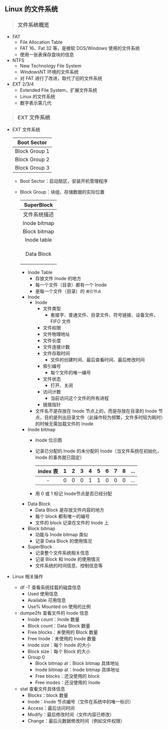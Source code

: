 ## Linux 的文件系统

>### 文件系统概览
* FAT
    * File Allocation Table
    * FAT 16、Fat 32 等，是微软 DOS/Windows 使用的文件系统
    * 使用一张表保存盘块的信息
* NTFS
    * New Technology File System
    * WindowsNT 环境的文件系统
    * 对 FAT 进行了改进，取代了旧的文件系统
* EXT 2/3/4
    * Extended File System，扩展文件系统
    * Linux 的文件系统
    * 数字表示第几代

>### EXT 文件系统
* EXT 文件系统

    | Boot Sector |
    | :---: |
    | Block Group 1 | 
    | Block Group 2 | 
    | Block Group 3 | 

    * Boot Sector：启动扇区，安装开机管理程序
    * Block Group：块组，存储数据的实际位置
        
        | SuperBlock |
        | :---: |
        | 文件系统描述 | 
        | Inode bitmap | 
        | Block bitmap | 
        | Inode table | 
        |  |
        |  |
        |  |
        | Data Block | 
        |  |
        |  |
        |  |
        
        * Inode Table
            * 存放文件 Inode 的地方
            * 每一个文件（目录）都有一个 Inode
            * 是每一个文件（目录）的 `索引节点`
        * Inode
            * Inode
                * 文件类型
                    * 套接字、普通文件、目录文件、符号链接、设备文件、FIFO 文件
                * 文件权限
                * 文件物理地址
                * 文件长度
                * 文件连接计数
                * 文件存取时间
                    * 文件的创建时间、最后查看时间、最后修改时间
                * 索引编号
                    * 每个文件的唯一编号
                * 文件状态
                    * 打开、关闭
                * 访问计数
                    * 当前访问这个文件的所有进程
                * 链接指针
            * 文件名不是存放在 Inode 节点上的，而是存放在目录的 Inode 节点，目的是列出目录文件（此操作较为频繁，文件多时较为耗时）的时候无需加载文件的 Inode
        * Inode bitmap
            * Inode 位示图
            * 记录已分配的 Inode 的未分配的 Inode（当文件系统在初始化，Inode 的事务就已固定）
            
                | index 表 | 1 | 2 | 3 | 4 | 5 | 6 | 7 | 8 | ... |
                | :---: | :---: | :---: | :---: | :---: | :---: | :---: | :---: | :---: | :---: |
                | - | 0 | 0 | 0 | 1 | 1 | 0 | 0 | 0 | ... |
    
            * 用 0 或 1 标记 Inode节点是否已经分配
        * Data Block
            * Data Block 是存放文件内容的地方
            * 每个 block 都有唯一的编号
            * 文件的 block 记录在文件的 Inode 上
        * Block bitmap
            * 功能与 Inode bitmap 类似
            * 记录 Data Block 的使用情况
        * SuperBlock
            * 记录整个文件系统相关信息
            * 记录 Block 和 Inode 的使用情况
            * 文件系统的时间信息、控制信息等
* Linux 相关操作
    * df -T 查看系统挂载的磁盘信息
        * Used 使用信息
        * Available 可用信息
        * Use% Mounted on 使用的比例
    * dumpe2fs 查看文件的 Inode 信息
        * Inode count：Inode 数量
        * Block count：Data Block 数量
        * Free blocks：未使用的 Block 数量
        * Free Inode：未使用的 Inode 数量
        * Inode size：每个 Inode 的大小
        * Block size：每个 Block 的大小
        * Group 0
            * Block bitmap at：Block bitmap 具体地址
            * Inode bitmap at：Inode bitmap 具体地址
            * Free blocks：还没使用的 block
            * Free inodes：还没使用的 Inode
    * stat 查看文件具体信息
        * Blocks：block 数量
        * Inode：Inode 节点编号（文件在系统中的唯一标识）
        * Access：最后访问时间
        * Modify：最后修改时间（文件内容已修改）
        * Change：最后元数据修改时间（例如文件权限）

